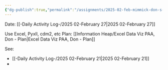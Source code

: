 ```yaml
---
{"dg-publish":true,"permalink":"/assignments/2025-02-feb-mimmick-don-s-excel-data-anlysis/","noteIcon":"","created":"2025-07-07T14:23:43.938-05:00"}
---
```


Date: [[-Daily Activity Log-/2025 02-February 27\|2025 02-February 27]]

Use Excel, Pyxll, cdm2, etc
Plan: [[Information Heap/Excel Data Viz PAA, Don - Plan\|Excel Data Viz PAA, Don - Plan]]

See: 
- [[-Daily Activity Log-/2025 02-February 21\|2025 02-February 21]]
- 